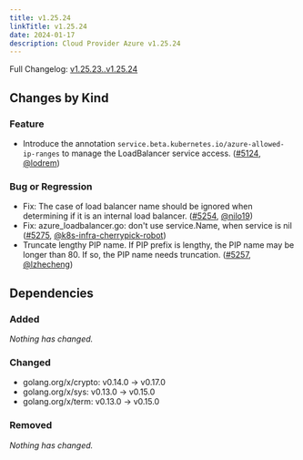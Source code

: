 ```yaml
---
title: v1.25.24
linkTitle: v1.25.24
date: 2024-01-17
description: Cloud Provider Azure v1.25.24
---
```

Full Changelog: [v1.25.23..v1.25.24](https://github.com/kubernetes-sigs/cloud-provider-azure/compare/v1.25.23...v1.25.24)

## Changes by Kind

### Feature

- Introduce the annotation `service.beta.kubernetes.io/azure-allowed-ip-ranges` to manage the LoadBalancer service access. ([#5124](https://github.com/kubernetes-sigs/cloud-provider-azure/pull/5124), [@lodrem](https://github.com/lodrem))

### Bug or Regression

- Fix: The case of load balancer name should be ignored when determining if it is an internal load balancer. ([#5254](https://github.com/kubernetes-sigs/cloud-provider-azure/pull/5254), [@nilo19](https://github.com/nilo19))
- Fix: azure_loadbalancer.go: don't use service.Name, when service is nil ([#5275](https://github.com/kubernetes-sigs/cloud-provider-azure/pull/5275), [@k8s-infra-cherrypick-robot](https://github.com/k8s-infra-cherrypick-robot))
- Truncate lengthy PIP name. If PIP prefix is lengthy, the PIP name may be longer than 80. If so, the PIP name needs truncation. ([#5257](https://github.com/kubernetes-sigs/cloud-provider-azure/pull/5257), [@lzhecheng](https://github.com/lzhecheng))

## Dependencies

### Added
_Nothing has changed._

### Changed
- golang.org/x/crypto: v0.14.0 → v0.17.0
- golang.org/x/sys: v0.13.0 → v0.15.0
- golang.org/x/term: v0.13.0 → v0.15.0

### Removed
_Nothing has changed._
